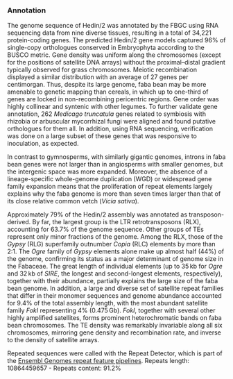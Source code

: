 ### Annotation

The genome sequence of Hedin/2 was annotated by the FBGC using RNA sequencing data from nine diverse tissues, resulting in a total of 34,221 protein-coding genes. The predicted Hedin/2 gene models captured 96% of single-copy orthologues conserved in Embryophyta according to the BUSCO metric. Gene density was uniform along the chromosomes (except for the positions of satellite DNA arrays) without the proximal–distal gradient typically observed for grass chromosomes. Meiotic recombination displayed a similar distribution with an average of 27 genes per centimorgan. Thus, despite its large genome, faba bean may be more amenable to genetic mapping than cereals, in which up to one-third of genes are locked in non-recombining pericentric regions. Gene order was highly collinear and syntenic with other legumes. To further validate gene annotation, 262 *Medicago truncatula* genes related to symbiosis with rhizobia or arbuscular mycorrhizal fungi were aligned and found putative orthologues for them all. In addition, using RNA sequencing, verification was done on a large subset of these genes that was responsive to inoculation, as expected.

In contrast to gymnosperms, with similarly gigantic genomes, introns in faba bean genes were not larger than in angiosperms with smaller genomes, but the intergenic space was more expanded. Moreover, the absence of a lineage-specific whole-genome duplication (WGD) or widespread gene family expansion means that the proliferation of repeat elements largely explains why the faba genome is more than seven times larger than that of its close relative common vetch (*Vicia sativa*).

Approximately 79% of the Hedin/2 assembly was annotated as transposon-derived. By far, the largest group is the LTR retrotransposons (RLX), accounting for 63.7% of the genome sequence. Other groups of TEs represent only minor fractions of the genome. Among the RLX, those of the *Gypsy* (RLG) superfamily outnumber *Copia* (RLC) elements by more than 2:1. The *Ogre* family of *Gypsy* elements alone make up almost half (44%) of the genome, confirming its status as a major determinant of genome size in the Fabaceae. The great length of individual elements (up to 35 kb for *Ogre* and 32 kb of *SIRE*, the longest and second-longest elements, respectively), together with their abundance, partially explains the large size of the faba bean genome. In addition, a large and diverse set of satellite repeat families that differ in their monomer sequences and genome abundance accounted for 9.4% of the total assembly length, with the most abundant satellite family *FokI* representing 4% (0.475 Gb). *FokI*, together with several other highly amplified satellites, forms prominent heterochromatic bands on faba bean chromosomes. The TE density was remarkably invariable along all six chromosomes, mirroring gene density and recombination rate, and inverse to the density of satellite arrays.

Repeated sequences were called with the Repeat Detector, which is part of the [Ensembl Genomes repeat feature pipelines](http://plants.ensembl.org/info/genome/annotation/repeat_features.html). Repeats length: 10864459657 - Repeats content: 91.2%
